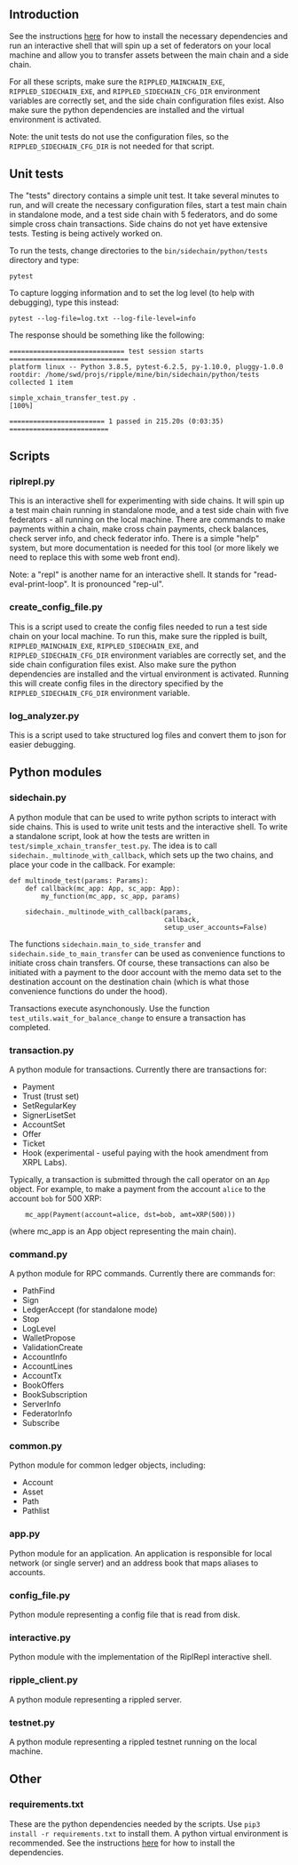 ## Introduction

See the instructions [here](README.md) for how to install
the necessary dependencies and run an interactive shell that will spin up a set
of federators on your local machine and allow you to transfer assets between the
main chain and a side chain.

For all these scripts, make sure the `RIPPLED_MAINCHAIN_EXE`,
`RIPPLED_SIDECHAIN_EXE`, and `RIPPLED_SIDECHAIN_CFG_DIR` environment variables
are correctly set, and the side chain configuration files exist. Also make sure the python
dependencies are installed and the virtual environment is activated.

Note: the unit tests do not use the configuration files, so the `RIPPLED_SIDECHAIN_CFG_DIR` is
not needed for that script.

## Unit tests

The "tests" directory contains a simple unit test. It take several minutes to
run, and will create the necessary configuration files, start a test main chain
in standalone mode, and a test side chain with 5 federators, and do some simple
cross chain transactions. Side chains do not yet have extensive tests. Testing
is being actively worked on.

To run the tests, change directories to the `bin/sidechain/python/tests` directory and type:
```
pytest
```

To capture logging information and to set the log level (to help with debugging), type this instead:
```
pytest --log-file=log.txt --log-file-level=info
```

The response should be something like the following:
```
============================= test session starts ==============================
platform linux -- Python 3.8.5, pytest-6.2.5, py-1.10.0, pluggy-1.0.0
rootdir: /home/swd/projs/ripple/mine/bin/sidechain/python/tests
collected 1 item

simple_xchain_transfer_test.py .                                         [100%]

======================== 1 passed in 215.20s (0:03:35) =========================

```

## Scripts
### riplrepl.py

This is an interactive shell for experimenting with side chains. It will spin up
a test main chain running in standalone mode, and a test side chain with five
federators - all running on the local machine. There are commands to make
payments within a chain, make cross chain payments, check balances, check server
info, and check federator info. There is a simple "help" system, but more
documentation is needed for this tool (or more likely we need to replace this
with some web front end).

Note: a "repl" is another name for an interactive shell. It stands for
"read-eval-print-loop". It is pronounced "rep-ul".

### create_config_file.py

This is a script used to create the config files needed to run a test side chain
on your local machine. To run this, make sure the rippled is built,
`RIPPLED_MAINCHAIN_EXE`, `RIPPLED_SIDECHAIN_EXE`, and
`RIPPLED_SIDECHAIN_CFG_DIR` environment variables are correctly set, and the
side chain configuration files exist. Also make sure the python dependencies are
installed and the virtual environment is activated. Running this will create
config files in the directory specified by the `RIPPLED_SIDECHAIN_CFG_DIR`
environment variable.

### log_analyzer.py

This is a script used to take structured log files and convert them to json for easier debugging.

## Python modules

### sidechain.py

A python module that can be used to write python scripts to interact with
side chains. This is used to write unit tests and the interactive shell. To write
a standalone script, look at how the tests are written in
`test/simple_xchain_transfer_test.py`. The idea is to call
`sidechain._multinode_with_callback`, which sets up the two chains, and place
your code in the callback. For example:

```
def multinode_test(params: Params):
    def callback(mc_app: App, sc_app: App):
        my_function(mc_app, sc_app, params)

    sidechain._multinode_with_callback(params,
                                       callback,
                                       setup_user_accounts=False)
```

The functions `sidechain.main_to_side_transfer` and
`sidechain.side_to_main_transfer` can be used as convenience functions to initiate
cross chain transfers. Of course, these transactions can also be initiated with
a payment to the door account with the memo data set to the destination account
on the destination chain (which is what those convenience functions do under the
hood).

Transactions execute asynchonously. Use the function
`test_utils.wait_for_balance_change` to ensure a transaction has completed.

### transaction.py

A python module for transactions. Currently there are transactions for:

* Payment
* Trust (trust set)
* SetRegularKey
* SignerLisetSet
* AccountSet
* Offer
* Ticket
* Hook (experimental - useful paying with the hook amendment from XRPL Labs).

Typically, a transaction is submitted through the call operator on an `App` object. For example, to make a payment from the account `alice` to the account `bob` for 500 XRP:
```
    mc_app(Payment(account=alice, dst=bob, amt=XRP(500)))
```
(where mc_app is an App object representing the main chain).

### command.py

A python module for RPC commands. Currently there are commands for:
* PathFind
* Sign
* LedgerAccept (for standalone mode)
* Stop
* LogLevel
* WalletPropose
* ValidationCreate
* AccountInfo
* AccountLines
* AccountTx
* BookOffers
* BookSubscription
* ServerInfo
* FederatorInfo
* Subscribe

### common.py

Python module for common ledger objects, including:
* Account
* Asset
* Path
* Pathlist

### app.py

Python module for an application. An application is responsible for local
network (or single server) and an address book that maps aliases to accounts.

### config_file.py

Python module representing a config file that is read from disk.

### interactive.py

Python module with the implementation of the RiplRepl interactive shell.

### ripple_client.py

A python module representing a rippled server.

### testnet.py

A python module representing a rippled testnet running on the local machine.

## Other
### requirements.txt

These are the python dependencies needed by the scripts. Use `pip3 install -r
requirements.txt` to install them. A python virtual environment is recommended.
See the instructions [here](docs/sidechain/GettingStarted.md) for how to install
the dependencies.

